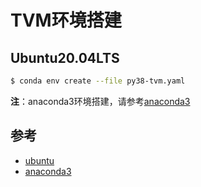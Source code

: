 # TVM环境搭建

## Ubuntu20.04LTS

```bash
$ conda env create --file py38-tvm.yaml
```

**注**：anaconda3环境搭建，请参考[anaconda3](https://github.com/SNSerHello/MyNotes/tree/main/anaconda3)



## 参考

- [ubuntu](https://github.com/SNSerHello/MyNotes/tree/main/ubuntu)
- [anaconda3](https://github.com/SNSerHello/MyNotes/tree/main/anaconda3)
